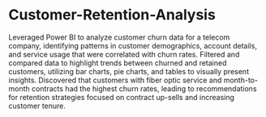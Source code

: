 # Customer-Retention-Analysis
Leveraged Power BI to analyze customer churn data for a telecom company, identifying patterns in customer demographics,
account details, and service usage that were correlated with churn rates. Filtered and compared data to highlight trends between churned and retained customers, utilizing bar charts, pie charts,
and tables to visually present insights. Discovered that customers with fiber optic service and month-to-month contracts had the highest churn rates, leading
to recommendations for retention strategies focused on contract up-sells and increasing customer tenure.
